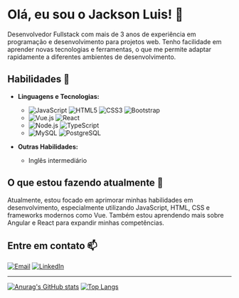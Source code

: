 # Olá, eu sou o Jackson Luis! 👋

Desenvolvedor Fullstack com mais de 3 anos de experiência em programação e desenvolvimento para projetos web. Tenho facilidade em aprender novas tecnologias e ferramentas, o que me permite adaptar rapidamente a diferentes ambientes de desenvolvimento.

## Habilidades 🚀

- **Linguagens e Tecnologias:**
  - ![JavaScript](https://img.shields.io/badge/-JavaScript-000?style=flat&logo=javascript) ![HTML5](https://img.shields.io/badge/-HTML5-000?style=flat&logo=html5) ![CSS3](https://img.shields.io/badge/-CSS3-000?style=flat&logo=css3) ![Bootstrap](https://img.shields.io/badge/-Bootstrap-000?style=flat&logo=bootstrap)
  - ![Vue.js](https://img.shields.io/badge/-Vue.js-000?style=flat&logo=vue.js) ![React](https://img.shields.io/badge/-React-000?style=flat&logo=react)
  - ![Node.js](https://img.shields.io/badge/-Node.js-000?style=flat&logo=node.js) ![TypeScript](https://img.shields.io/badge/-TypeScript-000?style=flat&logo=typescript)
  - ![MySQL](https://img.shields.io/badge/-MySQL-000?style=flat&logo=mysql) ![PostgreSQL](https://img.shields.io/badge/-PostgreSQL-000?style=flat&logo=postgresql)

- **Outras Habilidades:**
  - Inglês intermediário

## O que estou fazendo atualmente 🔭

Atualmente, estou focado em aprimorar minhas habilidades em desenvolvimento, especialmente utilizando JavaScript, HTML, CSS e frameworks modernos como Vue. Também estou aprendendo mais sobre Angular e React para expandir minhas competências.

## Entre em contato 📫

[![Email](https://img.shields.io/badge/-jacksonluis_2002@outlook.com-000?style=flat&logo=gmail)](mailto:jacksonluis_2002@outlook.com)
[![LinkedIn](https://img.shields.io/badge/-LinkedIn-000?style=flat&logo=linkedin)](https://www.linkedin.com/in/jackson-luis-de-oliveira-concei%C3%A7%C3%A3o/)

---
[![Anurag's GitHub stats](https://github-readme-stats.vercel.app/api?username=Jackson-Luis&locale=pt-br&theme=dark)](https://github.com/anuraghazra/github-readme-stats)
[![Top Langs](https://github-readme-stats.vercel.app/api/top-langs/?username=Jackson-Luis&locale=pt-br&theme=dark&layout=donut)](https://github.com/anuraghazra/github-readme-stats)
